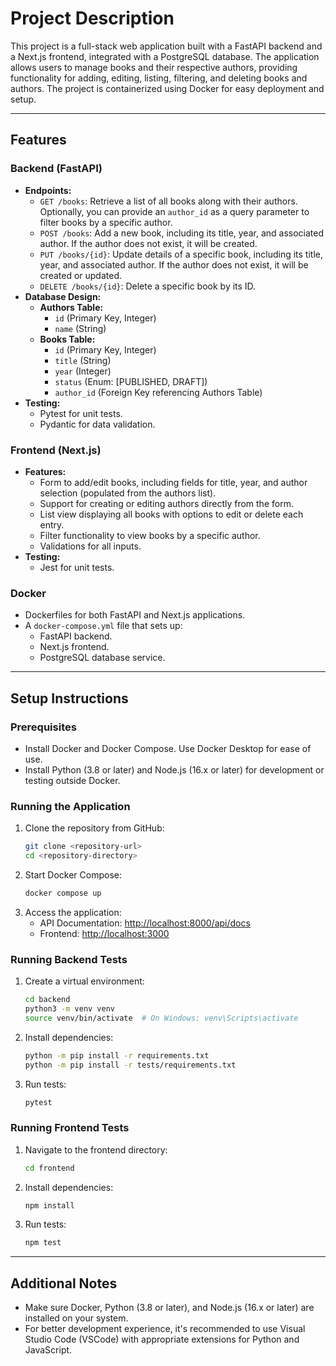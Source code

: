 # Project Description

This project is a full-stack web application built with a FastAPI backend and a Next.js frontend, integrated with a PostgreSQL database. The application allows users to manage books and their respective authors, providing functionality for adding, editing, listing, filtering, and deleting books and authors. The project is containerized using Docker for easy deployment and setup.

---

## Features

### Backend (FastAPI)
- **Endpoints:**
  - `GET /books`: Retrieve a list of all books along with their authors. Optionally, you can provide an `author_id` as a query parameter to filter books by a specific author.
  - `POST /books`: Add a new book, including its title, year, and associated author. If the author does not exist, it will be created.
  - `PUT /books/{id}`: Update details of a specific book, including its title, year, and associated author. If the author does not exist, it will be created or updated.
  - `DELETE /books/{id}`: Delete a specific book by its ID.
- **Database Design:**
  - **Authors Table:**
    - `id` (Primary Key, Integer)
    - `name` (String)
  - **Books Table:**
    - `id` (Primary Key, Integer)
    - `title` (String)
    - `year` (Integer)
    - `status` (Enum: [PUBLISHED, DRAFT])
    - `author_id` (Foreign Key referencing Authors Table)
- **Testing:**
  - Pytest for unit tests.
  - Pydantic for data validation.

### Frontend (Next.js)
- **Features:**
  - Form to add/edit books, including fields for title, year, and author selection (populated from the authors list).
  - Support for creating or editing authors directly from the form.
  - List view displaying all books with options to edit or delete each entry.
  - Filter functionality to view books by a specific author.
  - Validations for all inputs.
- **Testing:**
  - Jest for unit tests.

### Docker
- Dockerfiles for both FastAPI and Next.js applications.
- A `docker-compose.yml` file that sets up:
  - FastAPI backend.
  - Next.js frontend.
  - PostgreSQL database service.

---

## Setup Instructions

### Prerequisites
- Install Docker and Docker Compose. Use Docker Desktop for ease of use.
- Install Python (3.8 or later) and Node.js (16.x or later) for development or testing outside Docker.

### Running the Application
1. Clone the repository from GitHub:
   ```bash
   git clone <repository-url>
   cd <repository-directory>
   ```
2. Start Docker Compose:
   ```bash
   docker compose up
   ```
3. Access the application:
   - API Documentation: [http://localhost:8000/api/docs](http://localhost:8000/api/docs)
   - Frontend: [http://localhost:3000](http://localhost:3000)

### Running Backend Tests
1. Create a virtual environment:
   ```bash
   cd backend
   python3 -m venv venv
   source venv/bin/activate  # On Windows: venv\Scripts\activate
   ```
2. Install dependencies:
   ```bash
   python -m pip install -r requirements.txt
   python -m pip install -r tests/requirements.txt
   ```
3. Run tests:
   ```bash
   pytest
   ```

### Running Frontend Tests
1. Navigate to the frontend directory:
   ```bash
   cd frontend
   ```
2. Install dependencies:
   ```bash
   npm install
   ```
3. Run tests:
   ```bash
   npm test
   ```

---

## Additional Notes
- Make sure Docker, Python (3.8 or later), and Node.js (16.x or later) are installed on your system.
- For better development experience, it's recommended to use Visual Studio Code (VSCode) with appropriate extensions for Python and JavaScript.
